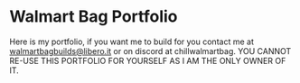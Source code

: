# Walmart Bag Portfolio
Here is my portfolio, if you want me to build for you contact me at walmartbagbuilds@libero.it or on discord at chillwalmartbag.
YOU CANNOT RE-USE THIS PORTFOLIO FOR YOURSELF AS I AM THE ONLY OWNER OF IT.
